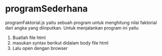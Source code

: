 # programSederhana
programFaktorial.js yaitu sebuah program untuk menghitung nilai faktorial dari angka yang diinputkan. Untuk menjalankan program ini yaitu 
  1. Buatlah file html
  2. masukan syntax berikut didalam body file html <script src="programFaktorial.js"></script>
  3. Lalu open dengan browser
